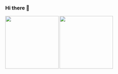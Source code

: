 ### Hi there 👋
<a href="https://github.com/04myls">
  <img align="left" height="170px" src="https://github-readme-stats.vercel.app/api?username=04myls&count_private=true&show_icons=true&theme=dracula" />
</a>
<a href="https://github.com/04myls">
  <img align="left" height="170px" src="https://github-readme-stats.vercel.app/api/top-langs/?username=04myls&layout=compact&theme=dracula" />
</a>
<!--
**04myls/04myls** is a ✨ _special_ ✨ repository because its `README.md` (this file) appears on your GitHub profile.

Here are some ideas to get you started:

- 🔭 I’m currently working on ...
- 🌱 I’m currently learning ...
- 👯 I’m looking to collaborate on ...
- 🤔 I’m looking for help with ...
- 💬 Ask me about ...
- 📫 How to reach me: ...
- 😄 Pronouns: ...
- ⚡ Fun fact: ...
-->

